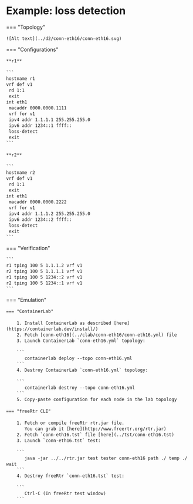 # Example: loss detection

=== "Topology"

    ![Alt text](../d2/conn-eth16/conn-eth16.svg)

=== "Configurations"

    **r1**

    ```
    hostname r1
    vrf def v1
     rd 1:1
     exit
    int eth1
     macaddr 0000.0000.1111
     vrf for v1
     ipv4 addr 1.1.1.1 255.255.255.0
     ipv6 addr 1234::1 ffff::
     loss-detect
     exit
    ```

    **r2**

    ```
    hostname r2
    vrf def v1
     rd 1:1
     exit
    int eth1
     macaddr 0000.0000.2222
     vrf for v1
     ipv4 addr 1.1.1.2 255.255.255.0
     ipv6 addr 1234::2 ffff::
     loss-detect
     exit
    ```

=== "Verification"

    ```
    r1 tping 100 5 1.1.1.2 vrf v1
    r2 tping 100 5 1.1.1.1 vrf v1
    r1 tping 100 5 1234::2 vrf v1
    r2 tping 100 5 1234::1 vrf v1
    ```

=== "Emulation"

    === "ContainerLab"

        1. Install ContainerLab as described [here](https://containerlab.dev/install/)  
        2. Fetch [conn-eth16](../clab/conn-eth16/conn-eth16.yml) file  
        3. Launch ContainerLab `conn-eth16.yml` topology:  

        ```
           containerlab deploy --topo conn-eth16.yml  
        ```
        4. Destroy ContainerLab `conn-eth16.yml` topology:  

        ```
           containerlab destroy --topo conn-eth16.yml  
        ```
        5. Copy-paste configuration for each node in the lab topology

    === "freeRtr CLI"

        1. Fetch or compile freeRtr rtr.jar file.  
           You can grab it [here](http://www.freertr.org/rtr.jar)  
        2. Fetch `conn-eth16.tst` file [here](../tst/conn-eth16.tst)  
        3. Launch `conn-eth16.tst` test:  

        ```
           java -jar ../../rtr.jar test tester conn-eth16 path ./ temp ./ wait
        ```
        4. Destroy freeRtr `conn-eth16.tst` test:  

        ```
           Ctrl-C (In freeRtr test window)
        ```

